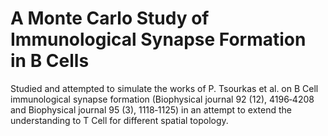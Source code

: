 # A Monte Carlo Study of Immunological Synapse Formation in B Cells

Studied and attempted to simulate the works of P. Tsourkas et al. on B Cell immunological synapse formation (Biophysical journal 92 (12), 4196‐4208 and Biophysical journal 95 (3), 1118‐1125) in an attempt to extend the understanding to T Cell for different spatial topology.
